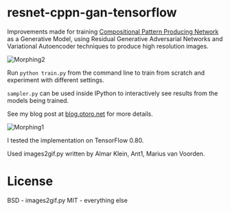 # resnet-cppn-gan-tensorflow

Improvements made for training [Compositional Pattern Producing Network](https://en.wikipedia.org/wiki/Compositional_pattern-producing_network) as a Generative Model, using Residual Generative Adversarial Networks and Variational Autoencoder techniques to produce high resolution images.

![Morphing2](https://cdn.rawgit.com/hardmaru/resnet-cppn-gan-tensorflow/master/examples/example_sinusoid.gif)

Run `python train.py` from the command line to train from scratch and experiment with different settings.

`sampler.py` can be used inside IPython to interactively see results from the models being trained.

See my blog post at [blog.otoro.net](http://blog.otoro.net/2016/06/02/generating-large-images-from-latent-vectors-part-two/) for more details.

![Morphing1](https://cdn.rawgit.com/hardmaru/resnet-cppn-gan-tensorflow/master/examples/example_linear.gif)

I tested the implementation on TensorFlow 0.80.

Used images2gif.py written by Almar Klein, Ant1, Marius van Voorden.

# License

BSD - images2gif.py
MIT - everything else
